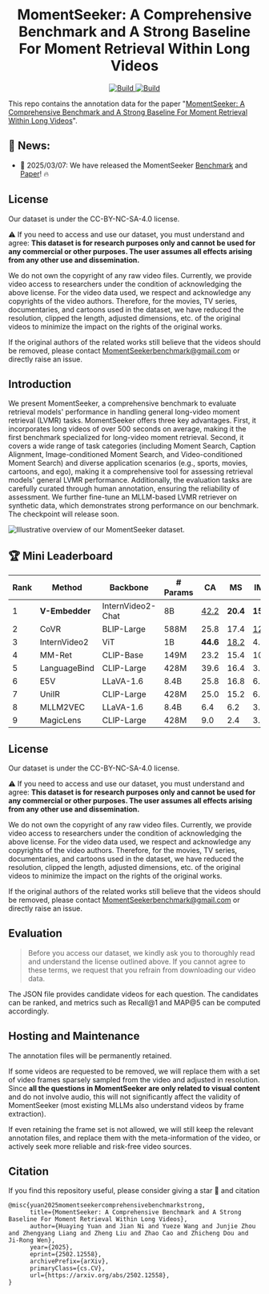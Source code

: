 <h1 align="center">MomentSeeker: A Comprehensive Benchmark and A Strong Baseline For Moment Retrieval Within Long Videos</h1>
<p align="center">
    <a href="https://arxiv.org/abs/2502.12558">
            <img alt="Build" src="http://img.shields.io/badge/cs.CV-arXiv%3A2406.04264-B31B1B.svg">
    </a>
    <a href="https://github.com/yhy-2000/MomentSeeker">
        <img alt="Build" src="https://img.shields.io/badge/Github-MomentSeeker: A Comprehensive Benchmark and A Strong Baseline For Moment Retrieval Within Long Videos-blue">
    </a>
</p>

This repo contains the annotation data for the paper "[MomentSeeker: A Comprehensive Benchmark and A Strong Baseline For Moment Retrieval Within Long Videos](https://arxiv.org/abs/2502.12558)".



## 🔔 News:
- 🥳 2025/03/07: We have released the MomentSeeker [Benchmark](https://huggingface.co/datasets/avery00/MomentSeeker) and [Paper](https://arxiv.org/abs/2502.12558)! 🔥

## License
Our dataset is under the CC-BY-NC-SA-4.0 license.

⚠️ If you need to access and use our dataset, you must understand and agree: **This dataset is for research purposes only and cannot be used for any commercial or other purposes. The user assumes all effects arising from any other use and dissemination.**

We do not own the copyright of any raw video files. Currently, we provide video access to researchers under the condition of acknowledging the above license. For the video data used, we respect and acknowledge any copyrights of the video authors. Therefore, for the movies, TV series, documentaries, and cartoons used in the dataset, we have reduced the resolution, clipped the length, adjusted dimensions, etc. of the original videos to minimize the impact on the rights of the original works. 

If the original authors of the related works still believe that the videos should be removed, please contact MomentSeekerbenchmark@gmail.com or directly raise an issue.


## Introduction

We present MomentSeeker, a comprehensive benchmark to evaluate retrieval models' performance in handling general long-video moment retrieval (LVMR) tasks. MomentSeeker offers three key advantages. First, it incorporates long videos of over 500 seconds on average, making it the first benchmark specialized for long-video moment retrieval. Second, it covers a wide range of task categories (including Moment Search, Caption Alignment, Image-conditioned Moment Search, and Video-conditioned Moment Search) and diverse application scenarios (e.g., sports, movies, cartoons, and ego), making it a comprehensive tool for assessing retrieval models' general LVMR performance. Additionally, the evaluation tasks are carefully curated through human annotation, ensuring the reliability of assessment. We further fine-tune an MLLM-based LVMR retriever on synthetic data, which demonstrates strong performance on our benchmark. The checkpoint will release soon.



![Illustrative overview of our MomentSeeker dataset.](https://cdn-uploads.huggingface.co/production/uploads/66d916a7b86f0d569aa19b60/ff-9bFKlN466wElhiA4Wi.png)




## 🏆 Mini Leaderboard
| Rank | Method                                    | Backbone         | # Params | CA      | MS      | IMS     | VMS     | Overall |
|------|------------------------------------------|-----------------|---------|--------|--------|--------|--------|--------|
| 1    | **V-Embedder**                            | InternVideo2-Chat| 8B       | <u>42.2</u> | **20.4** | **15.0** | **15.8** | **23.3** |
| 2    | CoVR                                    | BLIP-Large       | 588M     | 25.8    | 17.4    | <u>12.3</u> | <u>12.3</u> | <u>17.1</u> |
| 3    | InternVideo2                            | ViT              | 1B       | **44.6** | <u>18.2</u> | 4.8     | 0.0     | 16.9    |
| 4    | MM-Ret                                  | CLIP-Base        | 149M     | 23.2    | 15.4    | 10.5    | 10.5    | 14.9    |
| 5    | LanguageBind                            | CLIP-Large       | 428M     | 39.6    | 16.4    | 3.2     | 0.0     | 14.8    |
| 6    | E5V                                     | LLaVA-1.6        | 8.4B     | 25.8    | 16.8    | 6.2     | 5.2     | 13.5    |
| 7    | UniIR                                   | CLIP-Large       | 428M     | 25.0    | 15.2    | 6.4     | 0.0     | 10.9    |
| 8    | MLLM2VEC                                | LLaVA-1.6        | 8.4B     | 6.4     | 6.2     | 3.0     | 3.0     | 4.7     |
| 9    | MagicLens                               | CLIP-Large       | 428M     | 9.0     | 2.4     | 3.2     | 2.8     | 4.4     |



## License
Our dataset is under the CC-BY-NC-SA-4.0 license.

⚠️ If you need to access and use our dataset, you must understand and agree: **This dataset is for research purposes only and cannot be used for any commercial or other purposes. The user assumes all effects arising from any other use and dissemination.**

We do not own the copyright of any raw video files. Currently, we provide video access to researchers under the condition of acknowledging the above license. For the video data used, we respect and acknowledge any copyrights of the video authors. Therefore, for the movies, TV series, documentaries, and cartoons used in the dataset, we have reduced the resolution, clipped the length, adjusted dimensions, etc. of the original videos to minimize the impact on the rights of the original works. 

If the original authors of the related works still believe that the videos should be removed, please contact MomentSeekerbenchmark@gmail.com or directly raise an issue.


## Evaluation
> Before you access our dataset, we kindly ask you to thoroughly read and understand the license outlined above. If you cannot agree to these terms, we request that you refrain from downloading our video data.

The JSON file provides candidate videos for each question. The candidates can be ranked, and metrics such as Recall@1 and MAP@5 can be computed accordingly.



## Hosting and Maintenance
The annotation files will be permanently retained. 

If some videos are requested to be removed, we will replace them with a set of video frames sparsely sampled from the video and adjusted in resolution. Since **all the questions in MomentSeeker are only related to visual content** and do not involve audio, this will not significantly affect the validity of MomentSeeker (most existing MLLMs also understand videos by frame extraction).

If even retaining the frame set is not allowed, we will still keep the relevant annotation files, and replace them with the meta-information of the video, or actively seek more reliable and risk-free video sources.





## Citation

If you find this repository useful, please consider giving a star 🌟 and citation

```
@misc{yuan2025momentseekercomprehensivebenchmarkstrong,
      title={MomentSeeker: A Comprehensive Benchmark and A Strong Baseline For Moment Retrieval Within Long Videos}, 
      author={Huaying Yuan and Jian Ni and Yueze Wang and Junjie Zhou and Zhengyang Liang and Zheng Liu and Zhao Cao and Zhicheng Dou and Ji-Rong Wen},
      year={2025},
      eprint={2502.12558},
      archivePrefix={arXiv},
      primaryClass={cs.CV},
      url={https://arxiv.org/abs/2502.12558}, 
}
```
